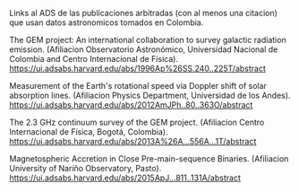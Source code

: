 Links al ADS de las publicaciones arbitradas (con al menos una citacion) que usan datos astronomicos tomados en Colombia.


The GEM project: An international collaboration to survey galactic radiation emission. (Afiliacion Observatorio Astronómico, Universidad Nacional de Colombia and Centro Internacional de Física). https://ui.adsabs.harvard.edu/abs/1996Ap%26SS.240..225T/abstract

Measurement of the Earth's rotational speed via Doppler shift of solar absorption lines. (Afiliacion Physics Department, Universidad de los Andes). https://ui.adsabs.harvard.edu/abs/2012AmJPh..80..363O/abstract

The 2.3 GHz continuum survey of the GEM project.  (Afiliacion Centro Internacional de Física, Bogotá, Colombia). https://ui.adsabs.harvard.edu/abs/2013A%26A...556A...1T/abstract

Magnetospheric Accretion in Close Pre-main-sequence Binaries. (Afiliacion University of Nariño Observatory, Pasto). https://ui.adsabs.harvard.edu/abs/2015ApJ...811..131A/abstract

